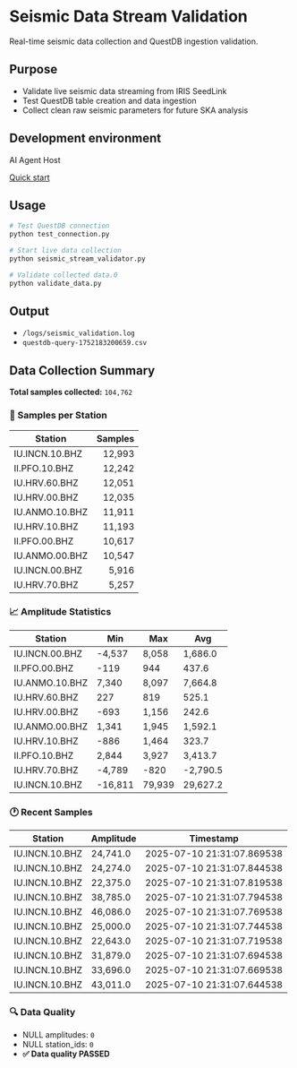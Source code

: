 # Seismic Data Stream Validation

Real-time seismic data collection and QuestDB ingestion validation.

## Purpose
- Validate live seismic data streaming from IRIS SeedLink
- Test QuestDB table creation and data ingestion
- Collect clean raw seismic parameters for future SKA analysis




## Development environment

AI Agent Host

[Quick start](https://github.com/quantiota/AI-Agent-Host)

## Usage

```bash
# Test QuestDB connection
python test_connection.py

# Start live data collection
python seismic_stream_validator.py

# Validate collected data.0
python validate_data.py
```

## Output

- `/logs/seismic_validation.log`
- `questdb-query-1752183200659.csv`



## Data Collection Summary

**Total samples collected:** `104,762`



### 📡 Samples per Station

| Station        | Samples |
| -------------- | ------: |
| IU.INCN.10.BHZ |  12,993 |
| II.PFO.10.BHZ  |  12,242 |
| IU.HRV.60.BHZ  |  12,051 |
| IU.HRV.00.BHZ  |  12,035 |
| IU.ANMO.10.BHZ |  11,911 |
| IU.HRV.10.BHZ  |  11,193 |
| II.PFO.00.BHZ  |  10,617 |
| IU.ANMO.00.BHZ |  10,547 |
| IU.INCN.00.BHZ |   5,916 |
| IU.HRV.70.BHZ  |   5,257 |



### 📈 Amplitude Statistics

| Station        | Min     | Max    | Avg      |
| -------------- | ------- | ------ | -------- |
| IU.INCN.00.BHZ | -4,537  | 8,058  | 1,686.0  |
| II.PFO.00.BHZ  | -119    | 944    | 437.6    |
| IU.ANMO.10.BHZ | 7,340   | 8,097  | 7,664.8  |
| IU.HRV.60.BHZ  | 227     | 819    | 525.1    |
| IU.HRV.00.BHZ  | -693    | 1,156  | 242.6    |
| IU.ANMO.00.BHZ | 1,341   | 1,945  | 1,592.1  |
| IU.HRV.10.BHZ  | -886    | 1,464  | 323.7    |
| II.PFO.10.BHZ  | 2,844   | 3,927  | 3,413.7  |
| IU.HRV.70.BHZ  | -4,789  | -820   | -2,790.5 |
| IU.INCN.10.BHZ | -16,811 | 79,939 | 29,627.2 |


### 🕐 Recent Samples

| Station        | Amplitude | Timestamp                  |
| -------------- | --------- | -------------------------- |
| IU.INCN.10.BHZ | 24,741.0  | 2025-07-10 21:31:07.869538 |
| IU.INCN.10.BHZ | 24,274.0  | 2025-07-10 21:31:07.844538 |
| IU.INCN.10.BHZ | 22,375.0  | 2025-07-10 21:31:07.819538 |
| IU.INCN.10.BHZ | 38,785.0  | 2025-07-10 21:31:07.794538 |
| IU.INCN.10.BHZ | 46,086.0  | 2025-07-10 21:31:07.769538 |
| IU.INCN.10.BHZ | 25,000.0  | 2025-07-10 21:31:07.744538 |
| IU.INCN.10.BHZ | 22,643.0  | 2025-07-10 21:31:07.719538 |
| IU.INCN.10.BHZ | 31,879.0  | 2025-07-10 21:31:07.694538 |
| IU.INCN.10.BHZ | 33,696.0  | 2025-07-10 21:31:07.669538 |
| IU.INCN.10.BHZ | 43,011.0  | 2025-07-10 21:31:07.644538 |



### 🔍 Data Quality

* NULL amplitudes: `0`
* NULL station\_ids: `0`
* **✅ Data quality PASSED**

